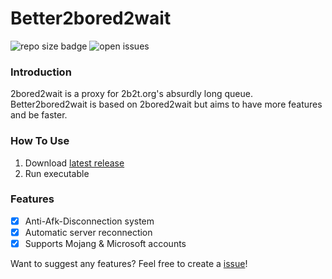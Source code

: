 # Better2bored2wait
![repo size badge](https://img.shields.io/github/repo-size/hackermondev/better2bored2wait)
![open issues](https://img.shields.io/github/issues/hackermondev/better2bored2wait)

### Introduction
2bored2wait is a proxy for 2b2t.org's absurdly long queue. Better2bored2wait is based on 2bored2wait but aims to have more features and be faster.


### How To Use
1. Download [latest release](https://github.com/hackermondev/Better2bored2wait/releases)
2. Run executable

### Features
- [x] Anti-Afk-Disconnection system
- [X] Automatic server reconnection 
- [X] Supports Mojang & Microsoft accounts

Want to suggest any features? Feel free to create a [issue](https://github.com/hackermondev/Better2bored2wait/releases)!